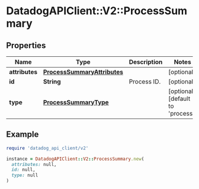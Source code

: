 # DatadogAPIClient::V2::ProcessSummary

## Properties

| Name | Type | Description | Notes |
| ---- | ---- | ----------- | ----- |
| **attributes** | [**ProcessSummaryAttributes**](ProcessSummaryAttributes.md) |  | [optional] |
| **id** | **String** | Process ID. | [optional] |
| **type** | [**ProcessSummaryType**](ProcessSummaryType.md) |  | [optional][default to &#39;process&#39;] |

## Example

```ruby
require 'datadog_api_client/v2'

instance = DatadogAPIClient::V2::ProcessSummary.new(
  attributes: null,
  id: null,
  type: null
)
```

